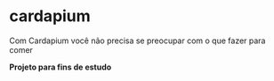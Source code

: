 # cardapium
Com Cardapium você não precisa se preocupar com o que fazer para comer

**Projeto para fins de estudo**
